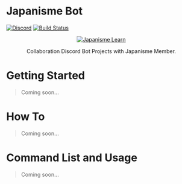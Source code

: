 # Japanisme Bot

[![Discord](https://discordapp.com/api/guilds/578905611773935622/embed.png)](https://discord.gg/GsBAb3W) [![Build Status](https://travis-ci.org/japanisme/japanisme-bot.svg?branch=master)](https://travis-ci.org/japanisme/japanisme-bot)

<p align="center">
  <a href="https://discord.gg/GsBAb3W" target="_blank">
    <img src="https://avatars1.githubusercontent.com/u/53266719?s=400&u=6453bea7434f5c8cc2ed4b86c412a24f4c6c6869" alt="Japanisme Learn">
  </a>
</p>

<p align="center">
  Collaboration Discord Bot Projects with Japanisme Member.
</p>

# Getting Started

> Coming soon...

# How To

> Coming soon...

# Command List and Usage

> Coming soon...
